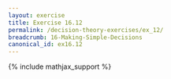 ```yaml
---
layout: exercise
title: Exercise 16.12
permalink: /decision-theory-exercises/ex_12/
breadcrumb: 16-Making-Simple-Decisions
canonical_id: ex16.12
---
```


{% include mathjax_support %}
